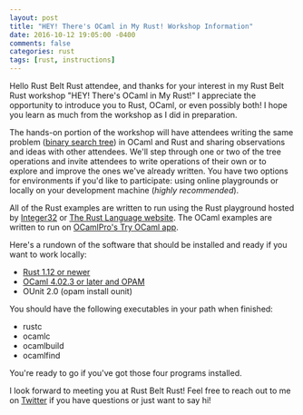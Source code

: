 ```yaml
---
layout: post
title: "HEY! There's OCaml in My Rust! Workshop Information"
date: 2016-10-12 19:05:00 -0400
comments: false
categories: rust
tags: [rust, instructions]
---
```


Hello Rust Belt Rust attendee, and thanks for your interest in my Rust Belt Rust workshop "HEY! There's OCaml in My Rust!" I appreciate the opportunity to introduce you to Rust, OCaml, or even possibly both! I hope you learn as much from the workshop as I did in preparation.

The hands-on portion of the workshop will have attendees writing the same problem ([binary search tree](https://en.wikipedia.org/wiki/Binary_search_tree)) in OCaml and Rust and sharing observations and ideas with other attendees. We'll step through one or two of the tree operations and invite attendees to write operations of their own or to explore and improve the ones we've already written. You have two options for environments if you'd like to participate: using online playgrounds or locally on your development machine (*highly recommended*).

All of the Rust examples are written to run using the Rust playground hosted by [Integer32](http://play.integer32.com/) or [The Rust Language website](https://play.rust-lang.org/). The OCaml examples are written to run on [OCamlPro's Try OCaml app](https://try.ocamlpro.com/).

Here's a rundown of the software that should be installed and ready if you want to work locally:

* [Rust 1.12 or newer](https://www.rust-lang.org/en-US/downloads.html)
* [OCaml 4.02.3 or later and OPAM](https://ocaml.org/docs/install.html)
* OUnit 2.0 (opam install ounit)

You should have the following executables in your path when finished:

* rustc
* ocamlc
* ocamlbuild
* ocamlfind

You're ready to go if you've got those four programs installed.

I look forward to meeting you at Rust Belt Rust! Feel free to reach out to me on [Twitter](https://twitter.com/praisechaos) if you have questions or just want to say hi!
